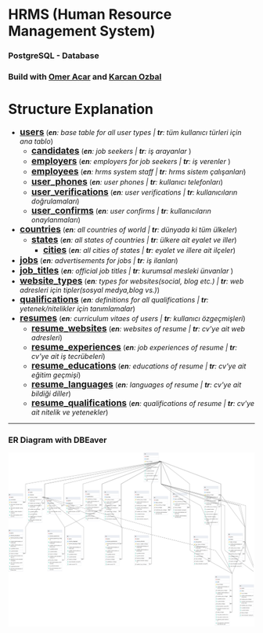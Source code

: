 # HRMS (Human Resource Management System)
### PostgreSQL - Database
### Build with <a href="https://github.com/eomeracar">Omer Acar<a> and <a href="https://github.com/karcan/">Karcan Ozbal</a>

# Structure Explanation
 - <b style="font-size:18px"><u>users</u></b> (<i><b>en</b>: base table for all user types | <b>tr</b>: tüm kullanıcı türleri için ana tablo</i>)
    - <b style="font-size:18px"><u>candidates</u></b> (<i><b>en</b>: job seekers | <b>tr</b>: iş arayanlar </i>)
    - <b style="font-size:18px"><u>employers</u></b> (<i><b>en</b>: employers for job seekers | <b>tr</b>: iş verenler </i>)
    - <b style="font-size:18px"><u>employees</u></b> (<i><b>en</b>: hrms system staff | <b>tr</b>: hrms sistem çalışanları</i>)
    - <b style="font-size:18px"><u>user_phones</u></b> (<i><b>en</b>: user phones | <b>tr</b>: kullanıcı telefonları</i>)
    - <b style="font-size:18px"><u>user_verifications</u></b> (<i><b>en</b>: user verifications | <b>tr</b>: kullanıcıların doğrulamaları</i>)
    - <b style="font-size:18px"><u>user_confirms</u></b> (<i><b>en</b>: user confirms | <b>tr</b>: kullanıcıların onaylanmaları</i>)
 - <b style="font-size:18px"><u>countries</u></b> (<i><b>en</b>: all countries of world | <b>tr</b>: dünyada ki tüm ülkeler</i>)
   - <b style="font-size:18px"><u>states</u></b> (<i><b>en</b>: all states of countries | <b>tr</b>: ülkere ait eyalet ve iller</i>)
     - <b style="font-size:18px"><u>cities</u></b> (<i><b>en</b>: all cities of states | <b>tr</b>: eyalet ve illere ait ilçeler</i>)
 - <b style="font-size:18px"><u>jobs</u></b> (<i><b>en</b>: advertisements for jobs | <b>tr</b>: iş ilanları</i>)
 - <b style="font-size:18px"><u>job_titles</u></b> (<i><b>en</b>: official job titles | <b>tr</b>: kurumsal mesleki ünvanlar </i>)
 - <b style="font-size:18px"><u>website_types</u></b> (<i><b>en</b>: types for websites(social, blog etc.) | <b>tr</b>: web adresleri için tipler(sosyal medya,blog vs.)</i>)
 - <b style="font-size:18px"><u>qualifications</u></b> (<i><b>en</b>: definitions for all qualifications | <b>tr</b>: yetenek/nitelikler için tanımlamalar</i>)
 - <b style="font-size:18px"><u>resumes</u></b> (<i><b>en</b>: curriculum vitaes of users | <b>tr</b>: kullanıcı özgeçmişleri</i>)
     - <b style="font-size:18px"><u>resume_websites</u></b> (<i><b>en</b>: websites of resume | <b>tr</b>: cv'ye ait web adresleri</i>)
     - <b style="font-size:18px"><u>resume_experiences</u></b> (<i><b>en</b>: job experiences of resume | <b>tr</b>: cv'ye ait iş tecrübeleri</i>)
     - <b style="font-size:18px"><u>resume_educations</u></b> (<i><b>en</b>: educations of resume | <b>tr</b>: cv'ye ait eğitim geçmişi</i>)
     - <b style="font-size:18px"><u>resume_languages</u></b> (<i><b>en</b>: languages of resume | <b>tr</b>: cv'ye ait bildiği diller</i>)
     - <b style="font-size:18px"><u>resume_qualifications</u></b> (<i><b>en</b>: qualifications of resume | <b>tr</b>: cv'ye ait nitelik ve yetenekler</i>)

<!--
### Relation descriptions : 
  - <b>users</b> <i>(all types of users.)</i>
    - <b>candidates</b> <i>(job seekers)</i>
    - <b>employees</b> <i>(hrms system workers)</i>
    - <b>employers</b> <i>(employers for candidates)</i>
      - <b>employer_activation_by_employees</b> <i>(employers activation method by employees)</i>
  - <b>activation_codes</b> <i>(base table for all activation methods with activation code)</i>
    - <b>activation_code_to_employers</b> <i>(employers acivation method with activation code)</i>
    - <b>activation_code_to_candidates</b> <i>(candidates acivation method with activation code)</i>
  - <b>job_titles</b> <i>(job titles for job positions)</i>
  - -->
* * *


### ER Diagram with DBEaver
<p align="center"><img src="images/Project.png"></p>

